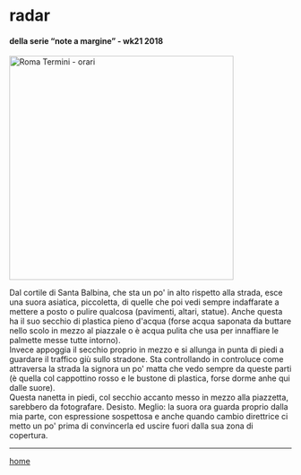 # radar  

#### della serie “note a margine” - wk21 2018  
<img src="https://drive.google.com/uc?id=1pI-LJneBhONawztpXj_UJS3OfzhHEPDV" alt="Roma Termini - orari" width="400">     
<!--- interarete026.png --->  
  
Dal cortile di Santa Balbina, che sta un po' in alto rispetto alla strada, esce una suora asiatica, piccoletta, di quelle che poi vedi sempre indaffarate a mettere a posto o pulire qualcosa (pavimenti, altari, statue). Anche questa ha il suo secchio di plastica pieno d'acqua (forse acqua saponata da buttare nello scolo in mezzo al piazzale o è acqua pulita che usa per innaffiare le palmette messe tutte intorno).  
Invece appoggia il secchio proprio in mezzo e si allunga in punta di piedi a guardare il traffico giù sullo stradone. Sta controllando in controluce come attraversa la strada la signora un po' matta che vedo sempre da queste parti (è quella col cappottino rosso e le bustone di plastica, forse dorme anhe qui dalle suore).  
Questa nanetta in piedi, col secchio accanto messo in mezzo alla piazzetta, sarebbero da fotografare. Desisto. Meglio: la suora ora guarda proprio dalla mia parte, con espressione sospettosa e anche quando cambio direttrice ci metto un po' prima di convincerla ed uscire fuori dalla sua zona di copertura.  

---  
[home](/interarete.md)   
